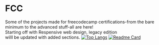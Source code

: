# FCC
Some of the projects made for freecodecamp certifications-from the bare minimum to the advanced stuff-all are here! <br>
Starting off with Respensive web design, legacy edition <br>
willl be updated with added sections.
[![Top Langs](https://github-readme-stats.vercel.app/api/top-langs/?username=TithiB-del&layout=compact)](https://github.com/TithiB-del/FCC)
[![Readme Card](https://github-readme-stats.vercel.app/api/pin/?username=TithiB-del&repo=FCC)](https://github.com/TithiB-del/FCC)
